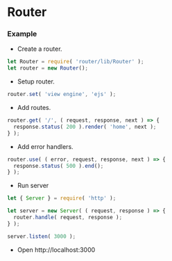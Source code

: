 # Router

### Example

* Create a router.

```javascript
let Router = require( 'router/lib/Router' );
let router = new Router();
```

* Setup router.

```javascript
router.set( 'view engine', 'ejs' );
```

* Add routes.

```javascript
router.get( '/', ( request, response, next ) => {
  response.status( 200 ).render( 'home', next );
} );
```

* Add error handlers.

```javascript
router.use( ( error, request, response, next ) => {
  response.status( 500 ).end();
} );
```

* Run server

```javascript
let { Server } = require( 'http' );

let server = new Server( ( request, response ) => {
  router.handle( request, response );
} );

server.listen( 3000 );
```

* Open http://localhost:3000

